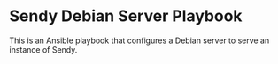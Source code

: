 # Sendy Debian Server Playbook

This is an Ansible playbook that configures a Debian server to serve an
instance of Sendy.

